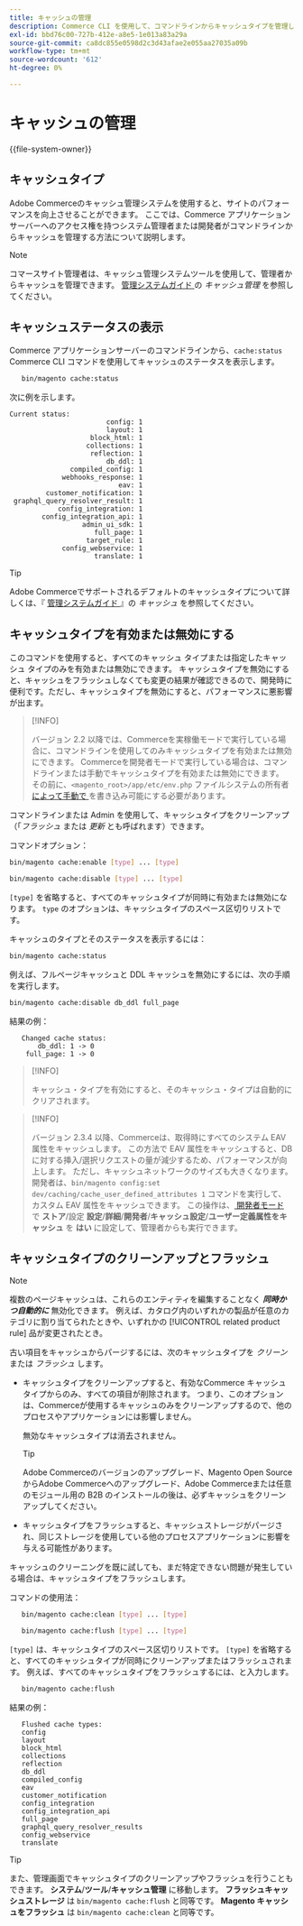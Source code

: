 ```yaml
---
title: キャッシュの管理
description: Commerce CLI を使用して、コマンドラインからキャッシュタイプを管理し、キャッシュステータスを表示します。
exl-id: bbd76c00-727b-412e-a8e5-1e013a83a29a
source-git-commit: ca8dc855e0598d2c3d43afae2e055aa27035a09b
workflow-type: tm+mt
source-wordcount: '612'
ht-degree: 0%

---
```


# キャッシュの管理

{{file-system-owner}}

## キャッシュタイプ

Adobe Commerceのキャッシュ管理システムを使用すると、サイトのパフォーマンスを向上させることができます。 ここでは、Commerce アプリケーションサーバーへのアクセス権を持つシステム管理者または開発者がコマンドラインからキャッシュを管理する方法について説明します。

>[!NOTE]
>
>
>コマースサイト管理者は、キャッシュ管理システムツールを使用して、管理者からキャッシュを管理できます。 [ 管理システムガイド ](https://experienceleague.adobe.com/en/docs/commerce-admin/systems/tools/cache-management) の _キャッシュ管理_ を参照してください。


## キャッシュステータスの表示

Commerce アプリケーションサーバーのコマンドラインから、`cache:status` Commerce CLI コマンドを使用してキャッシュのステータスを表示します。

```bash
   bin/magento cache:status
```

<!-- where `--bootstrap=` is a URL-encoded associative array of Commerce [application bootstrap parameters](../bootstrap/set-parameters.md) and values. -->

次に例を示します。

```
Current status:
                        config: 1
                        layout: 1
                    block_html: 1
                   collections: 1
                    reflection: 1
                        db_ddl: 1
               compiled_config: 1
             webhooks_response: 1
                           eav: 1
         customer_notification: 1
 graphql_query_resolver_result: 1
            config_integration: 1
        config_integration_api: 1
                  admin_ui_sdk: 1
                     full_page: 1
                   target_rule: 1
             config_webservice: 1
                     translate: 1
```

>[!TIP]
>
>Adobe Commerceでサポートされるデフォルトのキャッシュタイプについて詳しくは、『 [ 管理システムガイド ](https://experienceleague.adobe.com/en/docs/commerce-admin/systems/tools/cache-management#caches) 』の _キャッシュ_ を参照してください。


## キャッシュタイプを有効または無効にする

このコマンドを使用すると、すべてのキャッシュ タイプまたは指定したキャッシュ タイプのみを有効または無効にできます。 キャッシュタイプを無効にすると、キャッシュをフラッシュしなくても変更の結果が確認できるので、開発時に便利です。ただし、キャッシュタイプを無効にすると、パフォーマンスに悪影響が出ます。

>[!INFO]
>
>バージョン 2.2 以降では、Commerceを実稼働モードで実行している場合に、コマンドラインを使用してのみキャッシュタイプを有効または無効にできます。 Commerceを開発者モードで実行している場合は、コマンドラインまたは手動でキャッシュタイプを有効または無効にできます。 その前に、`<magento_root>/app/etc/env.php` ファイルシステムの所有者 [ によって手動で ](../../installation/prerequisites/file-system/overview.md) を書き込み可能にする必要があります。

コマンドラインまたは Admin を使用して、キャッシュタイプをクリーンアップ（「_フラッシュ_ または _更新_ とも呼ばれます）できます。

コマンドオプション：

```bash
bin/magento cache:enable [type] ... [type]
```

```bash
bin/magento cache:disable [type] ... [type]
```

`[type]` を省略すると、すべてのキャッシュタイプが同時に有効または無効になります。 `type` のオプションは、キャッシュタイプのスペース区切りリストです。

<!-- `--bootstrap=` is a URL-encoded associative array of Commerce [application bootstrap parameters](../bootstrap/set-parameters.md#bootstrap-parameters) and values. -->

キャッシュのタイプとそのステータスを表示するには：

```bash
bin/magento cache:status
```

例えば、フルページキャッシュと DDL キャッシュを無効にするには、次の手順を実行します。

```bash
bin/magento cache:disable db_ddl full_page
```

結果の例：

```
   Changed cache status:
       db_ddl: 1 -> 0
    full_page: 1 -> 0
```

>[!INFO]
>
>キャッシュ・タイプを有効にすると、そのキャッシュ・タイプは自動的にクリアされます。

>[!INFO]
>
>バージョン 2.3.4 以降、Commerceは、取得時にすべてのシステム EAV 属性をキャッシュします。 この方法で EAV 属性をキャッシュすると、DB に対する挿入/選択リクエストの量が減少するため、パフォーマンスが向上します。 ただし、キャッシュネットワークのサイズも大きくなります。 開発者は、`bin/magento config:set dev/caching/cache_user_defined_attributes 1` コマンドを実行して、カスタム EAV 属性をキャッシュできます。 この操作は、[ 開発者モード ](../bootstrap/application-modes.md) で **ストア**/設定 **設定**/**詳細**/**開発者**/**キャッシュ設定**/**ユーザー定義属性をキャッシュ** を **はい** に設定して、管理者からも実行できます。

## キャッシュタイプのクリーンアップとフラッシュ

>[!NOTE]
>
>複数のページキャッシュは、これらのエンティティを編集することなく **_同時かつ自動的に_** 無効化できます。 例えば、カタログ内のいずれかの製品が任意のカテゴリに割り当てられたときや、いずれかの [!UICONTROL related product rule] 品が変更されたとき。

古い項目をキャッシュからパージするには、次のキャッシュタイプを _クリーン_ または _フラッシュ_ します。

- キャッシュタイプをクリーンアップすると、有効なCommerce キャッシュタイプからのみ、すべての項目が削除されます。 つまり、このオプションは、Commerceが使用するキャッシュのみをクリーンアップするので、他のプロセスやアプリケーションには影響しません。

  無効なキャッシュタイプは消去されません。

  >[!TIP]
  >
  >Adobe Commerceのバージョンのアップグレード、Magento Open SourceからAdobe Commerceへのアップグレード、Adobe Commerceまたは任意のモジュール用の B2B のインストールの後は、必ずキャッシュをクリーンアップしてください。

- キャッシュタイプをフラッシュすると、キャッシュストレージがパージされ、同じストレージを使用している他のプロセスアプリケーションに影響を与える可能性があります。

キャッシュのクリーニングを既に試しても、まだ特定できない問題が発生している場合は、キャッシュタイプをフラッシュします。

コマンドの使用法：

```bash
   bin/magento cache:clean [type] ... [type]
```

```bash
   bin/magento cache:flush [type] ... [type]
```

`[type]` は、キャッシュタイプのスペース区切りリストです。 `[type]` を省略すると、すべてのキャッシュタイプが同時にクリーンアップまたはフラッシュされます。 例えば、すべてのキャッシュタイプをフラッシュするには、と入力します。

```bash
   bin/magento cache:flush
```

結果の例：

```
   Flushed cache types:
   config
   layout
   block_html
   collections
   reflection
   db_ddl
   compiled_config
   eav
   customer_notification
   config_integration
   config_integration_api
   full_page
   graphql_query_resolver_results
   config_webservice
   translate
```

>[!TIP]
>
>また、管理画面でキャッシュタイプのクリーンアップやフラッシュを行うこともできます。 **システム**/**ツール**/**キャッシュ管理** に移動します。 **フラッシュキャッシュストレージ** は `bin/magento cache:flush` と同等です。 **Magento キャッシュをフラッシュ** は `bin/magento cache:clean` と同等です。
